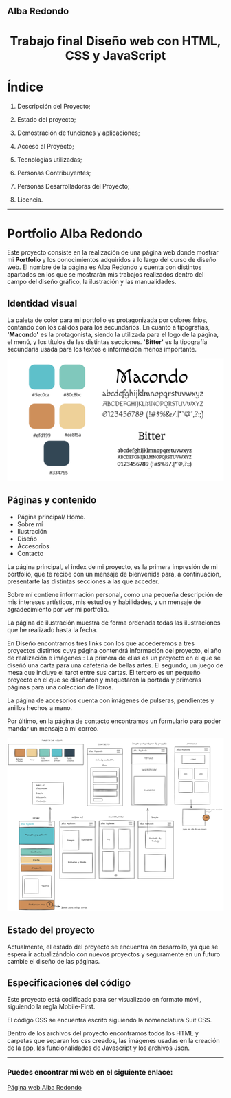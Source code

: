 ## Alba Redondo

<h1 align="center"> Trabajo final Diseño web con HTML, CSS y JavaScript </h1>


# Índice

1. Descripción del Proyecto;

2. Estado del proyecto;

3. Demostración de funciones y aplicaciones;

4. Acceso al Proyecto;

5. Tecnologías utilizadas;

6. Personas Contribuyentes;

7. Personas Desarrolladoras del Proyecto;

8. Licencia.

***

# Portfolio Alba Redondo

Este proyecto consiste en la realización de una página web donde mostrar mi **Portfolio** y los conocimientos adquiridos a lo largo del curso de diseño web.
El nombre de la página es Alba Redondo y cuenta con distintos apartados en los que se mostrarán mis trabajos realizados dentro del campo del diseño gráfico, la ilustración y las manualidades.




## Identidad visual
La paleta de color para mi portfolio es protagonizada por colores fríos, contando con los cálidos para los secundarios.
En cuanto a tipografías, **'Macondo'** es la protagonista, siendo la utilizada para el logo de la página, el menú, y los títulos de las distintas secciones.
**'Bitter'** es la tipografía secundaria usada para los textos e información menos importante.

![Paleta de color y tipografía usadas](/img/paleta.png)

## Páginas y contenido


* Página principal/ Home.
* Sobre mí
* Ilustración
* Diseño
* Accesorios
* Contacto 


La página principal, el index de mi proyecto, es la primera impresión de mi portfolio, que te recibe con un mensaje de bienvenida para, a continuación, presentarte las distintas secciones a las que acceder.

Sobre mí contiene información personal, como una pequeña descripción de mis intereses artísticos, mis estudios y habilidades, y un mensaje de agradecimiento por ver mi portfolio.

La página de ilustración muestra de forma ordenada todas las ilustraciones que he realizado hasta la fecha.

En Diseño encontramos tres links con los que accederemos a tres proyectos distintos cuya página contendrá información del proyecto, el año de realización e imágenes::
 La primera de ellas es un proyecto en el que se diseñó una carta para una cafetería de bellas artes. 
 El segundo, un juego de mesa que incluye el tarot entre sus cartas.
  El tercero es un pequeño proyecto en el que se diseñaron y maquetaron la portada y primeras páginas para una colección de libros.

La página de accesorios cuenta con imágenes de pulseras, pendientes y anillos hechos a mano.

Por último, en la página de contacto encontramos un formulario para poder mandar un mensaje a mi correo.

![Boceto realizado en Excalidraw](/img/boceto.png)

## Estado del proyecto

Actualmente, el estado del proyecto se encuentra en desarrollo, ya que se espera ir actualizándolo con nuevos proyectos y seguramente en un futuro cambie el diseño de las páginas.



## Especificaciones del código

Este proyecto está codificado para ser visualizado en formato móvil, siguiendo la regla Mobile-First.

El código CSS se encuentra escrito siguiendo la nomenclatura Suit CSS.

Dentro de los archivos del proyecto encontramos todos los HTML y carpetas que separan los css creados, las imágenes usadas en la creación de la app, las funcionalidades de Javascript y los archivos Json.


***

### Puedes encontrar mi web en el siguiente enlace:

[Página web Alba Redondo](https://albaredondo.com)





